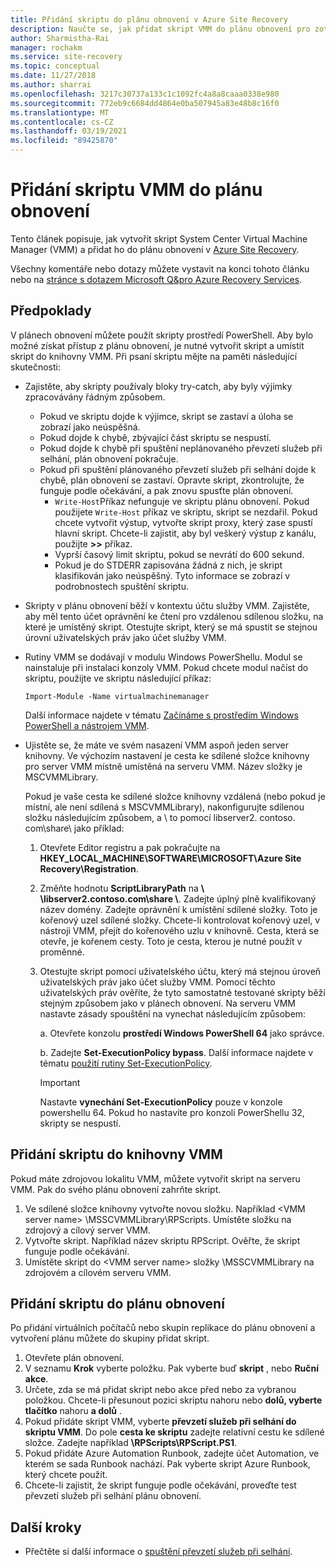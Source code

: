 ```yaml
---
title: Přidání skriptu do plánu obnovení v Azure Site Recovery
description: Naučte se, jak přidat skript VMM do plánu obnovení pro zotavení po havárii virtuálních počítačů Hyper-V v cloudech VMM.
author: Sharmistha-Rai
manager: rochakm
ms.service: site-recovery
ms.topic: conceptual
ms.date: 11/27/2018
ms.author: sharrai
ms.openlocfilehash: 3217c30737a133c1c1092fc4a8a8caaa0338e980
ms.sourcegitcommit: 772eb9c6684dd4864e0ba507945a83e48b8c16f0
ms.translationtype: MT
ms.contentlocale: cs-CZ
ms.lasthandoff: 03/19/2021
ms.locfileid: "89425870"
---
```

# <a name="add-a-vmm-script-to-a-recovery-plan"></a>Přidání skriptu VMM do plánu obnovení

Tento článek popisuje, jak vytvořit skript System Center Virtual Machine Manager (VMM) a přidat ho do plánu obnovení v [Azure Site Recovery](site-recovery-overview.md).

Všechny komentáře nebo dotazy můžete vystavit na konci tohoto článku nebo na [stránce s dotazem Microsoft Q&pro Azure Recovery Services](/answers/topics/azure-site-recovery.html).

## <a name="prerequisites"></a>Předpoklady

V plánech obnovení můžete použít skripty prostředí PowerShell. Aby bylo možné získat přístup z plánu obnovení, je nutné vytvořit skript a umístit skript do knihovny VMM. Při psaní skriptu mějte na paměti následující skutečnosti:

* Zajistěte, aby skripty používaly bloky try-catch, aby byly výjimky zpracovávány řádným způsobem.
    - Pokud ve skriptu dojde k výjimce, skript se zastaví a úloha se zobrazí jako neúspěšná.
    - Pokud dojde k chybě, zbývající část skriptu se nespustí.
    - Pokud dojde k chybě při spuštění neplánovaného převzetí služeb při selhání, plán obnovení pokračuje.
    - Pokud při spuštění plánovaného převzetí služeb při selhání dojde k chybě, plán obnovení se zastaví. Opravte skript, zkontrolujte, že funguje podle očekávání, a pak znovu spusťte plán obnovení.
        - `Write-Host`Příkaz nefunguje ve skriptu plánu obnovení. Pokud použijete `Write-Host` příkaz ve skriptu, skript se nezdařil. Pokud chcete vytvořit výstup, vytvořte skript proxy, který zase spustí hlavní skript. Chcete-li zajistit, aby byl veškerý výstup z kanálu, použijte **\>\>** příkaz.
        - Vyprší časový limit skriptu, pokud se nevrátí do 600 sekund.
        - Pokud je do STDERR zapisována žádná z nich, je skript klasifikován jako neúspěšný. Tyto informace se zobrazí v podrobnostech spuštění skriptu.

* Skripty v plánu obnovení běží v kontextu účtu služby VMM. Zajistěte, aby měl tento účet oprávnění ke čtení pro vzdálenou sdílenou složku, na které je umístěný skript. Otestujte skript, který se má spustit se stejnou úrovní uživatelských práv jako účet služby VMM.
* Rutiny VMM se dodávají v modulu Windows PowerShellu. Modul se nainstaluje při instalaci konzoly VMM. Pokud chcete modul načíst do skriptu, použijte ve skriptu následující příkaz: 

    `Import-Module -Name virtualmachinemanager`

    Další informace najdete v tématu [Začínáme s prostředím Windows PowerShell a nástrojem VMM](/previous-versions/system-center/system-center-2012-R2/hh875013(v=sc.12)).
* Ujistěte se, že máte ve svém nasazení VMM aspoň jeden server knihovny. Ve výchozím nastavení je cesta ke sdílené složce knihovny pro server VMM místně umístěná na serveru VMM. Název složky je MSCVMMLibrary.

  Pokud je vaše cesta ke sdílené složce knihovny vzdálená (nebo pokud je místní, ale není sdílená s MSCVMMLibrary), nakonfigurujte sdílenou složku následujícím způsobem, a \\ to pomocí libserver2. contoso. com\share\ jako příklad:
  
  1. Otevřete Editor registru a pak pokračujte na **HKEY_LOCAL_MACHINE\SOFTWARE\MICROSOFT\Azure Site Recovery\Registration**.

  1. Změňte hodnotu **ScriptLibraryPath** na **\\ \libserver2.contoso.com\share \\**. Zadejte úplný plně kvalifikovaný název domény. Zadejte oprávnění k umístění sdílené složky. Toto je kořenový uzel sdílené složky. Chcete-li kontrolovat kořenový uzel, v nástroji VMM, přejít do kořenového uzlu v knihovně. Cesta, která se otevře, je kořenem cesty. Toto je cesta, kterou je nutné použít v proměnné.

  1. Otestujte skript pomocí uživatelského účtu, který má stejnou úroveň uživatelských práv jako účet služby VMM. Pomocí těchto uživatelských práv ověříte, že tyto samostatné testované skripty běží stejným způsobem jako v plánech obnovení. Na serveru VMM nastavte zásady spouštění na vynechat následujícím způsobem:

     a. Otevřete konzolu **prostředí Windows PowerShell 64** jako správce.
     
     b. Zadejte **Set-ExecutionPolicy bypass**. Další informace najdete v tématu [použití rutiny Set-ExecutionPolicy](/previous-versions/windows/it-pro/windows-powershell-1.0/ee176961(v=technet.10)).

     > [!IMPORTANT]
     > Nastavte **vynechání Set-ExecutionPolicy** pouze v konzole powershellu 64. Pokud ho nastavíte pro konzoli PowerShellu 32, skripty se nespustí.

## <a name="add-the-script-to-the-vmm-library"></a>Přidání skriptu do knihovny VMM

Pokud máte zdrojovou lokalitu VMM, můžete vytvořit skript na serveru VMM. Pak do svého plánu obnovení zahrňte skript.

1. Ve sdílené složce knihovny vytvořte novou složku. Například \<VMM server name> \MSSCVMMLibrary\RPScripts. Umístěte složku na zdrojový a cílový server VMM.
1. Vytvořte skript. Například název skriptu RPScript. Ověřte, že skript funguje podle očekávání.
1. Umístěte skript do \<VMM server name> složky \MSSCVMMLibrary na zdrojovém a cílovém serveru VMM.

## <a name="add-the-script-to-a-recovery-plan"></a>Přidání skriptu do plánu obnovení

Po přidání virtuálních počítačů nebo skupin replikace do plánu obnovení a vytvoření plánu můžete do skupiny přidat skript.

1. Otevřete plán obnovení.
1. V seznamu **Krok** vyberte položku. Pak vyberte buď **skript** , nebo **Ruční akce**.
1. Určete, zda se má přidat skript nebo akce před nebo za vybranou položkou. Chcete-li přesunout pozici skriptu nahoru nebo **dolů, vyberte tlačítko** nahoru **a dolů** .
1. Pokud přidáte skript VMM, vyberte **převzetí služeb při selhání do skriptu VMM**. Do pole **cesta ke skriptu** zadejte relativní cestu ke sdílené složce. Zadejte například **\RPScripts\RPScript.PS1**.
1. Pokud přidáte Azure Automation Runbook, zadejte účet Automation, ve kterém se sada Runbook nachází. Pak vyberte skript Azure Runbook, který chcete použít.
1. Chcete-li zajistit, že skript funguje podle očekávání, proveďte test převzetí služeb při selhání plánu obnovení.


## <a name="next-steps"></a>Další kroky
* Přečtěte si další informace o [spuštění převzetí služeb při selhání](site-recovery-failover.md).

